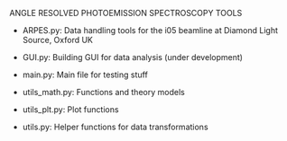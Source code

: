 ANGLE RESOLVED PHOTOEMISSION SPECTROSCOPY TOOLS

- ARPES.py:       Data handling tools for the i05 beamline at Diamond Light Source, Oxford UK

- GUI.py:         Building GUI for data analysis (under development)

- main.py:        Main file for testing stuff

- utils_math.py:  Functions and theory models

- utils_plt.py:   Plot functions

- utils.py:       Helper functions for data transformations
